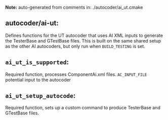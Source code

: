**Note:** auto-generated from comments in: ./autocoder/ai_ut.cmake

## autocoder/ai-ut:

Defines functions for the UT autocoder that uses AI XML inputs to generate the TesterBase and GTestBase files. This is
built on the same shared setup as the other AI autocoders, but only run when `BUILD_TESTING` is set.


## `ai_ut_is_supported`:

Required function, processes ComponentAi.xml files.
`AC_INPUT_FILE` potential input to the autocoder


## `ai_ut_setup_autocode`:

Required function, sets up a custom command to produce TesterBase and GTestBase files.


